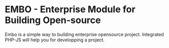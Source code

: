 # EMBO - Enterprise Module for Building Open-source
Embo is a simple way to building enterprise opensource project. Integrated PHP-JS will help you for developping a project.